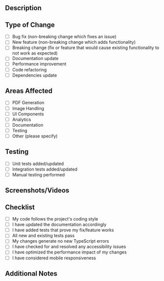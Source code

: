 ## Description

<!-- Provide a brief description of the changes introduced by this PR -->

## Type of Change

<!-- Mark the appropriate option with an "x" -->

-   [ ] Bug fix (non-breaking change which fixes an issue)
-   [ ] New feature (non-breaking change which adds functionality)
-   [ ] Breaking change (fix or feature that would cause existing functionality to not work as expected)
-   [ ] Documentation update
-   [ ] Performance improvement
-   [ ] Code refactoring
-   [ ] Dependencies update

## Areas Affected

<!-- List the areas of the codebase affected by this PR -->

-   [ ] PDF Generation
-   [ ] Image Handling
-   [ ] UI Components
-   [ ] Analytics
-   [ ] Documentation
-   [ ] Testing
-   [ ] Other (please specify)

## Testing

<!-- Describe the tests you ran and how to reproduce them -->

-   [ ] Unit tests added/updated
-   [ ] Integration tests added/updated
-   [ ] Manual testing performed

## Screenshots/Videos

<!-- If applicable, add screenshots or videos to help explain your changes -->

## Checklist

<!-- Mark items with "x" when completed -->

-   [ ] My code follows the project's coding style
-   [ ] I have updated the documentation accordingly
-   [ ] I have added tests that prove my fix/feature works
-   [ ] All new and existing tests pass
-   [ ] My changes generate no new TypeScript errors
-   [ ] I have checked for and resolved any accessibility issues
-   [ ] I have optimized the performance impact of my changes
-   [ ] I have considered mobile responsiveness

## Additional Notes

<!-- Add any additional notes or context about the PR here -->
